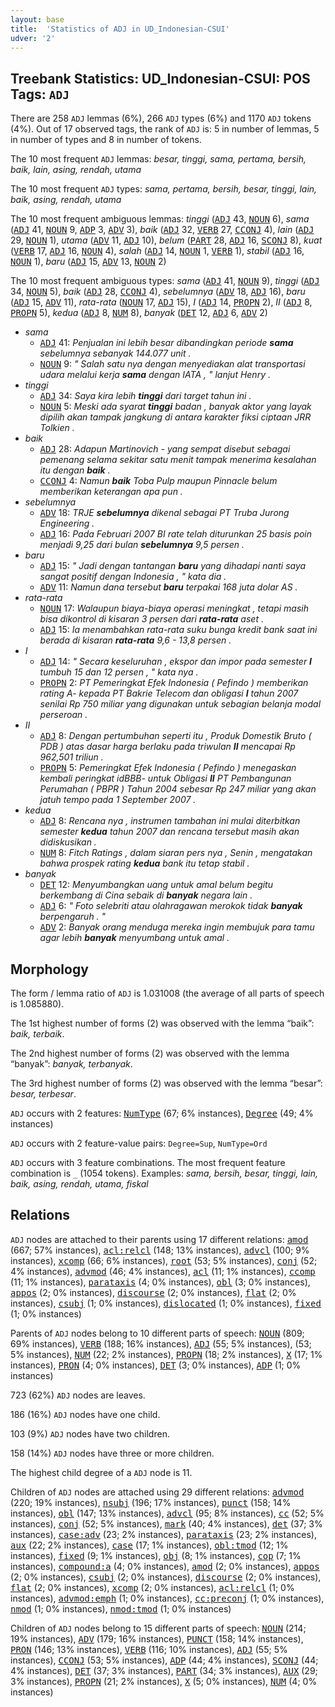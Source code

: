 ```yaml
---
layout: base
title:  'Statistics of ADJ in UD_Indonesian-CSUI'
udver: '2'
---
```


## Treebank Statistics: UD_Indonesian-CSUI: POS Tags: `ADJ`

There are 258 `ADJ` lemmas (6%), 266 `ADJ` types (6%) and 1170 `ADJ` tokens (4%).
Out of 17 observed tags, the rank of `ADJ` is: 5 in number of lemmas, 5 in number of types and 8 in number of tokens.

The 10 most frequent `ADJ` lemmas: <em>besar, tinggi, sama, pertama, bersih, baik, lain, asing, rendah, utama</em>

The 10 most frequent `ADJ` types:  <em>sama, pertama, bersih, besar, tinggi, lain, baik, asing, rendah, utama</em>

The 10 most frequent ambiguous lemmas: <em>tinggi</em> (<tt><a href="id_csui-pos-ADJ.html">ADJ</a></tt> 43, <tt><a href="id_csui-pos-NOUN.html">NOUN</a></tt> 6), <em>sama</em> (<tt><a href="id_csui-pos-ADJ.html">ADJ</a></tt> 41, <tt><a href="id_csui-pos-NOUN.html">NOUN</a></tt> 9, <tt><a href="id_csui-pos-ADP.html">ADP</a></tt> 3, <tt><a href="id_csui-pos-ADV.html">ADV</a></tt> 3), <em>baik</em> (<tt><a href="id_csui-pos-ADJ.html">ADJ</a></tt> 32, <tt><a href="id_csui-pos-VERB.html">VERB</a></tt> 27, <tt><a href="id_csui-pos-CCONJ.html">CCONJ</a></tt> 4), <em>lain</em> (<tt><a href="id_csui-pos-ADJ.html">ADJ</a></tt> 29, <tt><a href="id_csui-pos-NOUN.html">NOUN</a></tt> 1), <em>utama</em> (<tt><a href="id_csui-pos-ADV.html">ADV</a></tt> 11, <tt><a href="id_csui-pos-ADJ.html">ADJ</a></tt> 10), <em>belum</em> (<tt><a href="id_csui-pos-PART.html">PART</a></tt> 28, <tt><a href="id_csui-pos-ADJ.html">ADJ</a></tt> 16, <tt><a href="id_csui-pos-SCONJ.html">SCONJ</a></tt> 8), <em>kuat</em> (<tt><a href="id_csui-pos-VERB.html">VERB</a></tt> 17, <tt><a href="id_csui-pos-ADJ.html">ADJ</a></tt> 16, <tt><a href="id_csui-pos-NOUN.html">NOUN</a></tt> 4), <em>salah</em> (<tt><a href="id_csui-pos-ADJ.html">ADJ</a></tt> 14, <tt><a href="id_csui-pos-NOUN.html">NOUN</a></tt> 1, <tt><a href="id_csui-pos-VERB.html">VERB</a></tt> 1), <em>stabil</em> (<tt><a href="id_csui-pos-ADJ.html">ADJ</a></tt> 16, <tt><a href="id_csui-pos-NOUN.html">NOUN</a></tt> 1), <em>baru</em> (<tt><a href="id_csui-pos-ADJ.html">ADJ</a></tt> 15, <tt><a href="id_csui-pos-ADV.html">ADV</a></tt> 13, <tt><a href="id_csui-pos-NOUN.html">NOUN</a></tt> 2)

The 10 most frequent ambiguous types:  <em>sama</em> (<tt><a href="id_csui-pos-ADJ.html">ADJ</a></tt> 41, <tt><a href="id_csui-pos-NOUN.html">NOUN</a></tt> 9), <em>tinggi</em> (<tt><a href="id_csui-pos-ADJ.html">ADJ</a></tt> 34, <tt><a href="id_csui-pos-NOUN.html">NOUN</a></tt> 5), <em>baik</em> (<tt><a href="id_csui-pos-ADJ.html">ADJ</a></tt> 28, <tt><a href="id_csui-pos-CCONJ.html">CCONJ</a></tt> 4), <em>sebelumnya</em> (<tt><a href="id_csui-pos-ADV.html">ADV</a></tt> 18, <tt><a href="id_csui-pos-ADJ.html">ADJ</a></tt> 16), <em>baru</em> (<tt><a href="id_csui-pos-ADJ.html">ADJ</a></tt> 15, <tt><a href="id_csui-pos-ADV.html">ADV</a></tt> 11), <em>rata-rata</em> (<tt><a href="id_csui-pos-NOUN.html">NOUN</a></tt> 17, <tt><a href="id_csui-pos-ADJ.html">ADJ</a></tt> 15), <em>I</em> (<tt><a href="id_csui-pos-ADJ.html">ADJ</a></tt> 14, <tt><a href="id_csui-pos-PROPN.html">PROPN</a></tt> 2), <em>II</em> (<tt><a href="id_csui-pos-ADJ.html">ADJ</a></tt> 8, <tt><a href="id_csui-pos-PROPN.html">PROPN</a></tt> 5), <em>kedua</em> (<tt><a href="id_csui-pos-ADJ.html">ADJ</a></tt> 8, <tt><a href="id_csui-pos-NUM.html">NUM</a></tt> 8), <em>banyak</em> (<tt><a href="id_csui-pos-DET.html">DET</a></tt> 12, <tt><a href="id_csui-pos-ADJ.html">ADJ</a></tt> 6, <tt><a href="id_csui-pos-ADV.html">ADV</a></tt> 2)


* <em>sama</em>
  * <tt><a href="id_csui-pos-ADJ.html">ADJ</a></tt> 41: <em>Penjualan ini lebih besar dibandingkan periode <b>sama</b> sebelumnya sebanyak 144.077 unit .</em>
  * <tt><a href="id_csui-pos-NOUN.html">NOUN</a></tt> 9: <em>" Salah satu nya dengan menyediakan alat transportasi udara melalui kerja <b>sama</b> dengan IATA , " lanjut Henry .</em>
* <em>tinggi</em>
  * <tt><a href="id_csui-pos-ADJ.html">ADJ</a></tt> 34: <em>Saya kira lebih <b>tinggi</b> dari target tahun ini .</em>
  * <tt><a href="id_csui-pos-NOUN.html">NOUN</a></tt> 5: <em>Meski ada syarat <b>tinggi</b> badan , banyak aktor yang layak dipilih akan tampak jangkung di antara karakter fiksi ciptaan JRR Tolkien .</em>
* <em>baik</em>
  * <tt><a href="id_csui-pos-ADJ.html">ADJ</a></tt> 28: <em>Adapun Martinovich - yang sempat disebut sebagai pemenang selama sekitar satu menit tampak menerima kesalahan itu dengan <b>baik</b> .</em>
  * <tt><a href="id_csui-pos-CCONJ.html">CCONJ</a></tt> 4: <em>Namun <b>baik</b> Toba Pulp maupun Pinnacle belum memberikan keterangan apa pun .</em>
* <em>sebelumnya</em>
  * <tt><a href="id_csui-pos-ADV.html">ADV</a></tt> 18: <em>TRJE <b>sebelumnya</b> dikenal sebagai PT Truba Jurong Engineering .</em>
  * <tt><a href="id_csui-pos-ADJ.html">ADJ</a></tt> 16: <em>Pada Februari 2007 BI rate telah diturunkan 25 basis poin menjadi 9,25 dari bulan <b>sebelumnya</b> 9,5 persen .</em>
* <em>baru</em>
  * <tt><a href="id_csui-pos-ADJ.html">ADJ</a></tt> 15: <em>" Jadi dengan tantangan <b>baru</b> yang dihadapi nanti saya sangat positif dengan Indonesia , " kata dia .</em>
  * <tt><a href="id_csui-pos-ADV.html">ADV</a></tt> 11: <em>Namun dana tersebut <b>baru</b> terpakai 168 juta dolar AS .</em>
* <em>rata-rata</em>
  * <tt><a href="id_csui-pos-NOUN.html">NOUN</a></tt> 17: <em>Walaupun biaya-biaya operasi meningkat , tetapi masih bisa dikontrol di kisaran 3 persen dari <b>rata-rata</b> aset .</em>
  * <tt><a href="id_csui-pos-ADJ.html">ADJ</a></tt> 15: <em>Ia menambahkan rata-rata suku bunga kredit bank saat ini berada di kisaran <b>rata-rata</b> 9,6 - 13,8 persen .</em>
* <em>I</em>
  * <tt><a href="id_csui-pos-ADJ.html">ADJ</a></tt> 14: <em>" Secara keseluruhan , ekspor dan impor pada semester <b>I</b> tumbuh 15 dan 12 persen , " kata nya .</em>
  * <tt><a href="id_csui-pos-PROPN.html">PROPN</a></tt> 2: <em>PT Pemeringkat Efek Indonesia ( Pefindo ) memberikan rating A- kepada PT Bakrie Telecom dan obligasi <b>I</b> tahun 2007 senilai Rp 750 miliar yang digunakan untuk sebagian belanja modal perseroan .</em>
* <em>II</em>
  * <tt><a href="id_csui-pos-ADJ.html">ADJ</a></tt> 8: <em>Dengan pertumbuhan seperti itu , Produk Domestik Bruto ( PDB ) atas dasar harga berlaku pada triwulan <b>II</b> mencapai Rp 962,501 triliun .</em>
  * <tt><a href="id_csui-pos-PROPN.html">PROPN</a></tt> 5: <em>Pemeringkat Efek Indonesia ( Pefindo ) menegaskan kembali peringkat idBBB- untuk Obligasi <b>II</b> PT Pembangunan Perumahan ( PBPR ) Tahun 2004 sebesar Rp 247 miliar yang akan jatuh tempo pada 1 September 2007 .</em>
* <em>kedua</em>
  * <tt><a href="id_csui-pos-ADJ.html">ADJ</a></tt> 8: <em>Rencana nya , instrumen tambahan ini mulai diterbitkan semester <b>kedua</b> tahun 2007 dan rencana tersebut masih akan didiskusikan .</em>
  * <tt><a href="id_csui-pos-NUM.html">NUM</a></tt> 8: <em>Fitch Ratings , dalam siaran pers nya , Senin , mengatakan bahwa prospek rating <b>kedua</b> bank itu tetap stabil .</em>
* <em>banyak</em>
  * <tt><a href="id_csui-pos-DET.html">DET</a></tt> 12: <em>Menyumbangkan uang untuk amal belum begitu berkembang di Cina sebaik di <b>banyak</b> negara lain .</em>
  * <tt><a href="id_csui-pos-ADJ.html">ADJ</a></tt> 6: <em>" Foto selebriti atau olahragawan merokok tidak <b>banyak</b> berpengaruh . "</em>
  * <tt><a href="id_csui-pos-ADV.html">ADV</a></tt> 2: <em>Banyak orang menduga mereka ingin membujuk para tamu agar lebih <b>banyak</b> menyumbang untuk amal .</em>

## Morphology

The form / lemma ratio of `ADJ` is 1.031008 (the average of all parts of speech is 1.085880).

The 1st highest number of forms (2) was observed with the lemma “baik”: <em>baik, terbaik</em>.

The 2nd highest number of forms (2) was observed with the lemma “banyak”: <em>banyak, terbanyak</em>.

The 3rd highest number of forms (2) was observed with the lemma “besar”: <em>besar, terbesar</em>.

`ADJ` occurs with 2 features: <tt><a href="id_csui-feat-NumType.html">NumType</a></tt> (67; 6% instances), <tt><a href="id_csui-feat-Degree.html">Degree</a></tt> (49; 4% instances)

`ADJ` occurs with 2 feature-value pairs: `Degree=Sup`, `NumType=Ord`

`ADJ` occurs with 3 feature combinations.
The most frequent feature combination is `_` (1054 tokens).
Examples: <em>sama, bersih, besar, tinggi, lain, baik, asing, rendah, utama, fiskal</em>


## Relations

`ADJ` nodes are attached to their parents using 17 different relations: <tt><a href="id_csui-dep-amod.html">amod</a></tt> (667; 57% instances), <tt><a href="id_csui-dep-acl-relcl.html">acl:relcl</a></tt> (148; 13% instances), <tt><a href="id_csui-dep-advcl.html">advcl</a></tt> (100; 9% instances), <tt><a href="id_csui-dep-xcomp.html">xcomp</a></tt> (66; 6% instances), <tt><a href="id_csui-dep-root.html">root</a></tt> (53; 5% instances), <tt><a href="id_csui-dep-conj.html">conj</a></tt> (52; 4% instances), <tt><a href="id_csui-dep-advmod.html">advmod</a></tt> (46; 4% instances), <tt><a href="id_csui-dep-acl.html">acl</a></tt> (11; 1% instances), <tt><a href="id_csui-dep-ccomp.html">ccomp</a></tt> (11; 1% instances), <tt><a href="id_csui-dep-parataxis.html">parataxis</a></tt> (4; 0% instances), <tt><a href="id_csui-dep-obl.html">obl</a></tt> (3; 0% instances), <tt><a href="id_csui-dep-appos.html">appos</a></tt> (2; 0% instances), <tt><a href="id_csui-dep-discourse.html">discourse</a></tt> (2; 0% instances), <tt><a href="id_csui-dep-flat.html">flat</a></tt> (2; 0% instances), <tt><a href="id_csui-dep-csubj.html">csubj</a></tt> (1; 0% instances), <tt><a href="id_csui-dep-dislocated.html">dislocated</a></tt> (1; 0% instances), <tt><a href="id_csui-dep-fixed.html">fixed</a></tt> (1; 0% instances)

Parents of `ADJ` nodes belong to 10 different parts of speech: <tt><a href="id_csui-pos-NOUN.html">NOUN</a></tt> (809; 69% instances), <tt><a href="id_csui-pos-VERB.html">VERB</a></tt> (188; 16% instances), <tt><a href="id_csui-pos-ADJ.html">ADJ</a></tt> (55; 5% instances),  (53; 5% instances), <tt><a href="id_csui-pos-NUM.html">NUM</a></tt> (22; 2% instances), <tt><a href="id_csui-pos-PROPN.html">PROPN</a></tt> (18; 2% instances), <tt><a href="id_csui-pos-X.html">X</a></tt> (17; 1% instances), <tt><a href="id_csui-pos-PRON.html">PRON</a></tt> (4; 0% instances), <tt><a href="id_csui-pos-DET.html">DET</a></tt> (3; 0% instances), <tt><a href="id_csui-pos-ADP.html">ADP</a></tt> (1; 0% instances)

723 (62%) `ADJ` nodes are leaves.

186 (16%) `ADJ` nodes have one child.

103 (9%) `ADJ` nodes have two children.

158 (14%) `ADJ` nodes have three or more children.

The highest child degree of a `ADJ` node is 11.

Children of `ADJ` nodes are attached using 29 different relations: <tt><a href="id_csui-dep-advmod.html">advmod</a></tt> (220; 19% instances), <tt><a href="id_csui-dep-nsubj.html">nsubj</a></tt> (196; 17% instances), <tt><a href="id_csui-dep-punct.html">punct</a></tt> (158; 14% instances), <tt><a href="id_csui-dep-obl.html">obl</a></tt> (147; 13% instances), <tt><a href="id_csui-dep-advcl.html">advcl</a></tt> (95; 8% instances), <tt><a href="id_csui-dep-cc.html">cc</a></tt> (52; 5% instances), <tt><a href="id_csui-dep-conj.html">conj</a></tt> (52; 5% instances), <tt><a href="id_csui-dep-mark.html">mark</a></tt> (40; 4% instances), <tt><a href="id_csui-dep-det.html">det</a></tt> (37; 3% instances), <tt><a href="id_csui-dep-case-adv.html">case:adv</a></tt> (23; 2% instances), <tt><a href="id_csui-dep-parataxis.html">parataxis</a></tt> (23; 2% instances), <tt><a href="id_csui-dep-aux.html">aux</a></tt> (22; 2% instances), <tt><a href="id_csui-dep-case.html">case</a></tt> (17; 1% instances), <tt><a href="id_csui-dep-obl-tmod.html">obl:tmod</a></tt> (12; 1% instances), <tt><a href="id_csui-dep-fixed.html">fixed</a></tt> (9; 1% instances), <tt><a href="id_csui-dep-obj.html">obj</a></tt> (8; 1% instances), <tt><a href="id_csui-dep-cop.html">cop</a></tt> (7; 1% instances), <tt><a href="id_csui-dep-compound-a.html">compound:a</a></tt> (4; 0% instances), <tt><a href="id_csui-dep-amod.html">amod</a></tt> (2; 0% instances), <tt><a href="id_csui-dep-appos.html">appos</a></tt> (2; 0% instances), <tt><a href="id_csui-dep-csubj.html">csubj</a></tt> (2; 0% instances), <tt><a href="id_csui-dep-discourse.html">discourse</a></tt> (2; 0% instances), <tt><a href="id_csui-dep-flat.html">flat</a></tt> (2; 0% instances), <tt><a href="id_csui-dep-xcomp.html">xcomp</a></tt> (2; 0% instances), <tt><a href="id_csui-dep-acl-relcl.html">acl:relcl</a></tt> (1; 0% instances), <tt><a href="id_csui-dep-advmod-emph.html">advmod:emph</a></tt> (1; 0% instances), <tt><a href="id_csui-dep-cc-preconj.html">cc:preconj</a></tt> (1; 0% instances), <tt><a href="id_csui-dep-nmod.html">nmod</a></tt> (1; 0% instances), <tt><a href="id_csui-dep-nmod-tmod.html">nmod:tmod</a></tt> (1; 0% instances)

Children of `ADJ` nodes belong to 15 different parts of speech: <tt><a href="id_csui-pos-NOUN.html">NOUN</a></tt> (214; 19% instances), <tt><a href="id_csui-pos-ADV.html">ADV</a></tt> (179; 16% instances), <tt><a href="id_csui-pos-PUNCT.html">PUNCT</a></tt> (158; 14% instances), <tt><a href="id_csui-pos-PRON.html">PRON</a></tt> (146; 13% instances), <tt><a href="id_csui-pos-VERB.html">VERB</a></tt> (116; 10% instances), <tt><a href="id_csui-pos-ADJ.html">ADJ</a></tt> (55; 5% instances), <tt><a href="id_csui-pos-CCONJ.html">CCONJ</a></tt> (53; 5% instances), <tt><a href="id_csui-pos-ADP.html">ADP</a></tt> (44; 4% instances), <tt><a href="id_csui-pos-SCONJ.html">SCONJ</a></tt> (44; 4% instances), <tt><a href="id_csui-pos-DET.html">DET</a></tt> (37; 3% instances), <tt><a href="id_csui-pos-PART.html">PART</a></tt> (34; 3% instances), <tt><a href="id_csui-pos-AUX.html">AUX</a></tt> (29; 3% instances), <tt><a href="id_csui-pos-PROPN.html">PROPN</a></tt> (21; 2% instances), <tt><a href="id_csui-pos-X.html">X</a></tt> (5; 0% instances), <tt><a href="id_csui-pos-NUM.html">NUM</a></tt> (4; 0% instances)

